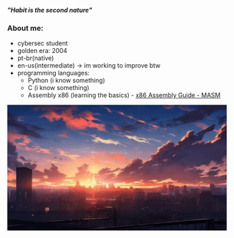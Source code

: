 ***"Habit is the second nature"***

### About me:
- cybersec student 
- golden era: 2004
- pt-br(native)
- en-us(intermediate) -> im working to improve btw
- programming languages:
  - Python (i know something)
  - C (i know something)
  - Assembly x86 (learning the basics) - [x86 Assembly Guide - MASM](https://www.cs.virginia.edu/~evans/cs216/guides/x86.html)
    
![sunset](sunset.gif)
